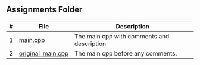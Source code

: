 ##  Assignments Folder

|   #   | File                             | Description                                |
| :---: | -------------------------------- | ------------------------------------------ |
|   1   | [main.cpp](main.cpp)             | The main cpp with comments and description |
|   2   | [original_main.cpp](Given_main.cpp) | The main cpp before any comments.          |

